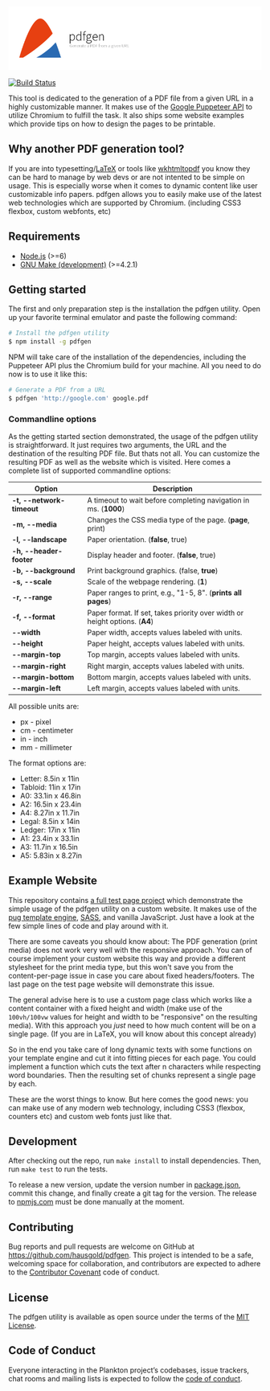 ![pdfgen](doc/assets/project.png)

[![Build Status](https://api.travis-ci.com/hausgold/pdfgen.svg?token=xxxxxxxxxxxxxxxxxxxx&branch=master)](https://travis-ci.com/hausgold/pdfgen)

This tool is dedicated to the generation of a PDF file from a given URL in a
highly customizable manner. It makes use of the [Google Puppeteer
API](https://github.com/GoogleChrome/puppeteer/) to utilize Chromium to fulfill
the task. It also ships some website examples which provide tips on how to
design the pages to be printable.

## Why another PDF generation tool?

If you are into typesetting/[LaTeX](https://www.latex-project.org/) or tools
like [wkhtmltopdf](https://wkhtmltopdf.org/) you know they can be hard to
manage by web devs or are not intented to be simple on usage. This is
especially worse when it comes to dynamic content like user customizable info
papers. pdfgen allows you to easily make use of the latest web technologies
which are supported by Chromium. (including CSS3 flexbox, custom webfonts, etc)

## Requirements

* [Node.js](https://nodejs.org) (>=6)
* [GNU Make (development)](https://www.gnu.org/software/make/) (>=4.2.1)

## Getting started

The first and only preparation step is the installation the pdfgen utility.
Open up your favorite terminal emulator and paste the following command:

```bash
# Install the pdfgen utility
$ npm install -g pdfgen
```

NPM will take care of the installation of the dependencies, including the
Puppeteer API plus the Chromium build for your machine. All you need to do now
is to use it like this:

```bash
# Generate a PDF from a URL
$ pdfgen 'http://google.com' google.pdf
```

### Commandline options

As the getting started section demonstrated, the usage of the pdfgen utility is
straightforward. It just requires two arguments, the URL and the destination of
the resulting PDF file. But thats not all. You can customize the resulting PDF
as well as the website which is visited. Here comes a complete list of
supported commandline options:

Option | Description
-------|------------
**-t, --network-timeout** | A timeout to wait before completing navigation in ms. (**1000**)
**-m, --media**           | Changes the CSS media type of the page. (**page**, print)
**-l, --landscape**       | Paper orientation. (**false**, true)
**-h, --header-footer**   | Display header and footer. (**false**, true)
**-b, --background**      | Print background graphics. (false, **true**)
**-s, --scale**           | Scale of the webpage rendering. (**1**)
**-r, --range**           | Paper ranges to print, e.g., "1-5, 8". (**prints all pages**)
**-f, --format**          | Paper format. If set, takes priority over width or height options. (**A4**)
**--width**               | Paper width, accepts values labeled with units.
**--height**              | Paper height, accepts values labeled with units.
**--margin-top**          | Top margin, accepts values labeled with units.
**--margin-right**        | Right margin, accepts values labeled with units.
**--margin-bottom**       | Bottom margin, accepts values labeled with units.
**--margin-left**         | Left margin, accepts values labeled with units.

All possible units are:

* px - pixel
* cm - centimeter
* in - inch
* mm - millimeter

The format options are:

* Letter: 8.5in x 11in
* Tabloid: 11in x 17in
* A0: 33.1in x 46.8in
* A2: 16.5in x 23.4in
* A4: 8.27in x 11.7in
* Legal: 8.5in x 14in
* Ledger: 17in x 11in
* A1: 23.4in x 33.1in
* A3: 11.7in x 16.5in
* A5: 5.83in x 8.27in

## Example Website

This repository contains [a full test page project](./doc/test-page/) which
demonstrate the simple usage of the pdfgen utility on a custom website. It
makes use of the [pug template engine](https://pugjs.org),
[SASS](http://sass-lang.com/), and vanilla JavaScript. Just have a look at the
few simple lines of code and play around with it.

There are some caveats you should know about: The PDF generation (print media)
does not work very well with the responsive approach. You can of course
implement your custom website this way and provide a different stylesheet for
the print media type, but this won't save you from the content-per-page issue
in case you care about fixed headers/footers. The last page on the test page
website will demonstrate this issue.

The general advise here is to use a custom page class which works like a
content container with a fixed height and width (make use of the `100vh/100vw`
values for height and width to be "responsive" on the resulting media). With
this approach you *just* need to how much content will be on a single page. (If
you are in LaTeX, you will know about this concept already)

So in the end you take care of long dynamic texts with some functions on your
template engine and cut it into fitting pieces for each page. You could
implement a function which cuts the text after n characters while respecting
word boundaries. Then the resulting set of chunks represent a single page by
each.

These are the worst things to know. But here comes the good news: you can make
use of any modern web technology, including CSS3 (flexbox, counters etc) and
custom web fonts just like that.

## Development

After checking out the repo, run `make install` to install dependencies. Then,
run `make test` to run the tests.

To release a new version, update the version number in
[package.json](./package.json), commit this change, and finally create a git
tag for the version. The release to [npmjs.com](https://www.npmjs.com/) must be
done manually at the moment.

## Contributing

Bug reports and pull requests are welcome on GitHub at
https://github.com/hausgold/pdfgen. This project is intended to be a safe,
welcoming space for collaboration, and contributors are expected to adhere to
the [Contributor Covenant](http://contributor-covenant.org) code of conduct.

## License

The pdfgen utility is available as open source under the terms of the [MIT
License](http://opensource.org/licenses/MIT).

## Code of Conduct

Everyone interacting in the Plankton project’s codebases, issue trackers, chat
rooms and mailing lists is expected to follow the [code of
conduct](./CODE_OF_CONDUCT.md).
